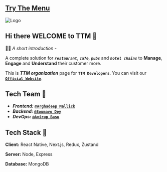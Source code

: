 ## [Try The Menu](https://trythemenu.com)

<!--

**Here are some ideas to get you started:**

🙋‍♀️ A short introduction - what is your organization all about?
🌈 Contribution guidelines - how can the community get involved?
👩‍💻 Useful resources - where can the community find your docs? Is there anything else the community should know?
🍿 Fun facts - what does your team eat for breakfast?
🧙 Remember, you can do mighty things with the power of [Markdown](https://docs.github.com/github/writing-on-github/getting-started-with-writing-and-formatting-on-github/basic-writing-and-formatting-syntax)
-->

![Logo](https://www.trythemenu.com/_next/image?url=%2Fimage%2FTTM-logo.svg&w=64&q=75)


## Hi there WELCOME to TTM 👋

🙋‍♀️ *A short introduction -* 

A complete solution for ***`restaurant`***, ***`cafe`***, ***`pubs`*** and ***`hotel chains`*** to **Manage**, **Engage** and **Understand** their customer more.

This is ***TTM organization*** page for **`TTM Developers`**. 
You can visit our [**`Official Website`**](https://trythemenu.com).


## Tech Team 👩‍

- ***Frontend:*** [**`@Arghadeep Mallick`**](https://github.com/Arghadeep-hub)
- ***Backend:*** [**`@Soumavo Dey`**](https://github.com/maverick-360)
- ***DevOps:*** [**`@Avirup Basu`**](https://github.com/avirup171)


## Tech Stack 🍿

**Client:** React Native, Next.js, Redux, Zustand 

**Server:** Node, Express

**Database:** MongoDB


